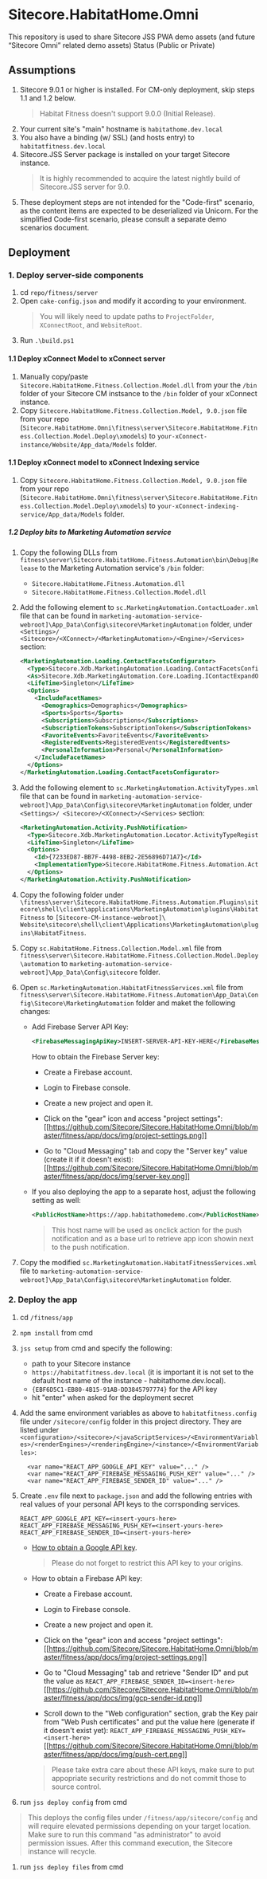 # Sitecore.HabitatHome.Omni
This repository is used to share Sitecore JSS PWA demo assets (and future “Sitecore Omni” related demo assets) Status (Public or Private)

## Assumptions
1. Sitecore 9.0.1 or higher is installed. For CM-only deployment, skip steps 1.1 and 1.2 below.
    > Habitat Fitness doesn't support 9.0.0 (Initial Release).
1. Your current site's "main" hostname is `habitathome.dev.local`
1. You also have a binding (w/ SSL) (and hosts entry) to `habitatfitness.dev.local`
1. Sitecore.JSS Server package is installed on your target Sitecore instance.
	> It is highly recommended to acquire the latest nightly build of Sitecore.JSS server for 9.0.
1. These deployment steps are not intended for the "Code-first" scenario, as the content items are expected to be deserialized via Unicorn. For the simplified Code-first scenario, please consult a separate demo scenarios document.

## Deployment

### 1. Deploy server-side components

1. cd `repo/fitness/server`
1. Open `cake-config.json` and modify it according to your environment.
	> You will likely need to update paths to `ProjectFolder`, `XConnectRoot`, and `WebsiteRoot`.
1. Run `.\build.ps1`

#### 1.1 Deploy xConnect Model to xConnect server
1. Manually copy/paste `Sitecore.HabitatHome.Fitness.Collection.Model.dll` from your the `/bin` folder of your Sitecore CM instsance to the `/bin` folder of your xConnect instance.
1. Copy `Sitecore.HabitatHome.Fitness.Collection.Model, 9.0.json` file from your repo (`Sitecore.HabitatHome.Omni\fitness\server\Sitecore.HabitatHome.Fitness.Collection.Model.Deploy\xmodels`)
to `your-xConnect-instance/Website/App_data/Models` folder.

#### 1.1 Deploy xConnect model to xConnect Indexing service
1. Copy `Sitecore.HabitatHome.Fitness.Collection.Model, 9.0.json` file from your repo (`Sitecore.HabitatHome.Omni\fitness\server\Sitecore.HabitatHome.Fitness.Collection.Model.Deploy\xmodels`)
to `your-xConnect-indexing-service/App_data/Models` folder.

##### 1.2 Deploy bits to Marketing Automation service

1. Copy the following DLLs from `fitness\server\Sitecore.HabitatHome.Fitness.Automation\bin\Debug|Release` to the Marketing Automation service's `/bin` folder:
    - `Sitecore.HabitatHome.Fitness.Automation.dll`
    - `Sitecore.HabitatHome.Fitness.Collection.Model.dll`

1. Add the following element to `sc.MarketingAutomation.ContactLoader.xml` file that can be found in `marketing-automation-service-webroot]\App_Data\Config\sitecore\MarketingAutomation` folder, under `<Settings>/ <Sitecore>/<XConnect>/<MarketingAutomation>/<Engine>/<Services>` section:
    ```xml
    <MarketingAutomation.Loading.ContactFacetsConfigurator>
      <Type>Sitecore.Xdb.MarketingAutomation.Loading.ContactFacetsConfigurator, Sitecore.Xdb.MarketingAutomation</Type>
      <As>Sitecore.Xdb.MarketingAutomation.Core.Loading.IContactExpandOptionsConfigurator, Sitecore.Xdb.MarketingAutomation.Core</As>
      <LifeTime>Singleton</LifeTime>
      <Options>
        <IncludeFacetNames>
          <Demographics>Demographics</Demographics>
          <Sports>Sports</Sports>
          <Subscriptions>Subscriptions</Subscriptions>
          <SubscriptionTokens>SubscriptionTokens</SubscriptionTokens>
          <FavoriteEvents>FavoriteEvents</FavoriteEvents>
          <RegisteredEvents>RegisteredEvents</RegisteredEvents>
          <PersonalInformation>Personal</PersonalInformation>
        </IncludeFacetNames>
      </Options>
    </MarketingAutomation.Loading.ContactFacetsConfigurator>

    ```

1. Add the following element to `sc.MarketingAutomation.ActivityTypes.xml` file that can be found in `marketing-automation-service-webroot]\App_Data\Config\sitecore\MarketingAutomation` folder, under `<Settings>/ <Sitecore>/<XConnect>/<Services>` section:
    ```xml
    <MarketingAutomation.Activity.PushNotification>
      <Type>Sitecore.Xdb.MarketingAutomation.Locator.ActivityTypeRegistration, Sitecore.Xdb.MarketingAutomation</Type>
      <LifeTime>Singleton</LifeTime>
      <Options>
        <Id>{7233ED87-BB7F-4498-8EB2-2E56896D71A7}</Id>
        <ImplementationType>Sitecore.HabitatHome.Fitness.Automation.Activities.SendPushNotification, Sitecore.HabitatHome.Fitness.Automation</ImplementationType>
      </Options>
    </MarketingAutomation.Activity.PushNotification>
    ```

1. Copy the following folder under `\fitness\server\Sitecore.HabitatHome.Fitness.Automation.Plugins\sitecore\shell\client\applications\MarketingAutomation\plugins\HabitatFitness` to `[Sitecore-CM-instance-webroot]\ Website\sitecore\shell\client\Applications\MarketingAutomation\plugins\HabitatFitness`.

1. Copy `sc.HabitatHome.Fitness.Collection.Model.xml` file from `fitness\server\Sitecore.HabitatHome.Fitness.Collection.Model.Deploy\automation` to `marketing-automation-service-webroot]\App_Data\Config\sitecore` folder. 

1. Open `sc.MarketingAutomation.HabitatFitnessServices.xml` file from `fitness\server\Sitecore.HabitatHome.Fitness.Automation\App_Data\Config\Sitecore\MarketingAutomation` folder and maket the following changes:

    - Add Firebase Server API Key:

      ```xml
      <FirebaseMessagingApiKey>INSERT-SERVER-API-KEY-HERE</FirebaseMessagingApiKey>
      ```
        How to obtain the Firebase Server key:
      - Create a Firebase account.
      - Login to Firebase console.
      - Create a new project and open it.
      - Click on the "gear" icon and access "project settings":
       [[https://github.com/Sitecore/Sitecore.HabitatHome.Omni/blob/master/fitness/app/docs/img/project-settings.png]]
 
      - Go to "Cloud Messaging" tab and copy the "Server key" value (create it if it doesn't exist):
      [[https://github.com/Sitecore/Sitecore.HabitatHome.Omni/blob/master/fitness/app/docs/img/server-key.png]]


    - If you also deploying the app to a separate host, adjust the following setting as well:

      ```xml
      <PublicHostName>https://app.habitathomedemo.com</PublicHostName>
      ```

      > This host name will be used as onclick action for the push notification and as a base url to retrieve app icon showin next to the push notification. 

1. Copy the modified `sc.MarketingAutomation.HabitatFitnessServices.xml` file to `marketing-automation-service-webroot]\App_Data\Config\sitecore\MarketingAutomation` folder. 

### 2. Deploy the app

1. cd `/fitness/app`
1. `npm install` from cmd
1. `jss setup` from cmd and specify the following:
	- path to your Sitecore instance
	- `https://habitatfitness.dev.local` (it is important it is not set to the default host name of the instance - habitathome.dev.local).
	- `{EBF6D5C1-EB80-4B15-91AB-DD3845797774}` for the API key
	- hit "enter" when asked for the deployment secret

1. Add the same environment variables as above to `habitatfitness.config` file under `/sitecore/config` folder in this project directory. They are listed under `<configuration>/<sitecore>/<javaScriptServices>/<EnvironmentVariables>/<renderEngines>/<renderingEngine>/<instance>/<EnvironmentVariables>`:

    ```
      <var name="REACT_APP_GOOGLE_API_KEY" value="..." />
      <var name="REACT_APP_FIREBASE_MESSAGING_PUSH_KEY" value="..." />
      <var name="REACT_APP_FIREBASE_SENDER_ID" value="..." />
    ```

1. Create `.env` file next to `package.json` and add the following entries with real values of your personal API keys to the corrsponding services.

    ```
    REACT_APP_GOOGLE_API_KEY=<insert-yours-here>
    REACT_APP_FIREBASE_MESSAGING_PUSH_KEY=<insert-yours-here>
    REACT_APP_FIREBASE_SENDER_ID=<insert-yours-here>
    ```

    - [How to obtain a Google API key](https://developers.google.com/maps/documentation/javascript/get-api-key).
      > Please do not forget to restrict this API key to your origins.

    - How to obtain a Firebase API key:
      - Create a Firebase account.
      - Login to Firebase console.
      - Create a new project and open it.
      - Click on the "gear" icon and access "project settings":
       [[https://github.com/Sitecore/Sitecore.HabitatHome.Omni/blob/master/fitness/app/docs/img/project-settings.png]]
 
      - Go to "Cloud Messaging" tab and retrieve "Sender ID" and put the value as 
      `REACT_APP_FIREBASE_SENDER_ID=<insert-here>`
        [[https://github.com/Sitecore/Sitecore.HabitatHome.Omni/blob/master/fitness/app/docs/img/gcp-sender-id.png]]
       
      - Scroll down to the "Web configuration" section, grab the Key pair from "Web Push certificates" and put the value here (generate if it doesn't exist yet): 
      `REACT_APP_FIREBASE_MESSAGING_PUSH_KEY=<insert-here>`
        [[https://github.com/Sitecore/Sitecore.HabitatHome.Omni/blob/master/fitness/app/docs/img/push-cert.png]]
   
      > Please take extra care about these API keys, make sure to put appopriate security restrictions and do not commit those to source control.

1. run `jss deploy config` from cmd
  > This deploys the config files under `/fitness/app/sitecore/config` and will require elevated permissions depending on your target location. Make sure to run this command "as administrator" to avoid permission issues. After this command execution, the Sitecore instance will recycle.

1. run `jss deploy files` from cmd
